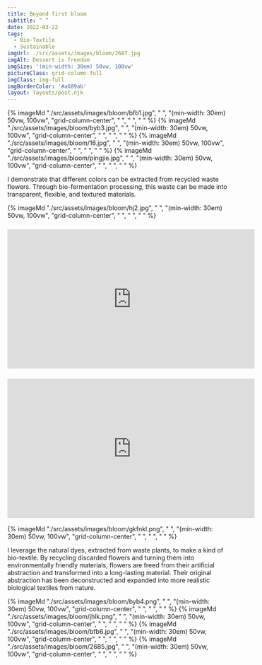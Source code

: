 ```yaml
---
title: Beyond first bloom
subtitle: “ ”
date: 2022-03-22
tags:
  - Bio-Textile
  - Sustainable
imgUrl: ./src/assets/images/bloom/2687.jpg
imgAlt: Dessert is freedom
imgSize: '(min-width: 30em) 50vw, 100vw'
pictureClass: grid-column-full
imgClass: img-full
imgBorderColor: '#a689ab'
layout: layouts/post.njk
---
```




{% imageMd "./src/assets/images/bloom/bfb1.jpg", " ", "(min-width: 30em) 50vw, 100vw", "grid-column-center", " ", " ", " " %}
{% imageMd "./src/assets/images/bloom/byb3.jpg", " ", "(min-width: 30em) 50vw, 100vw", "grid-column-center", " ", " ", " " %}
{% imageMd "./src/assets/images/bloom/16.jpg", " ", "(min-width: 30em) 50vw, 100vw", "grid-column-center", " ", " ", " " %}
{% imageMd "./src/assets/images/bloom/pingjie.jpg", " ", "(min-width: 30em) 50vw, 100vw", "grid-column-center", " ", " ", " " %}

I demonstrate that different colors can be extracted from recycled waste flowers. Through bio-fermentation processing, this waste can be made into transparent, flexible, and textured materials.


{% imageMd "./src/assets/images/bloom/hj2.jpg", " ", "(min-width: 30em) 50vw, 100vw", "grid-column-center", " ", " ", " " %}

<h3 style="text-align:center;">
<iframe width="560" height="315" src="https://www.youtube.com/watch?v=lrnNt8gbCF0" title="YouTube video player" frameborder="0" allow="accelerometer; autoplay; clipboard-write; encrypted-media; gyroscope; picture-in-picture" allowfullscreen></iframe>
</h3>

<h3 style="text-align:center;">
<iframe width="560" height="315" src="https://www.youtube.com/watch?v=Oa-na7iFZmg" title="YouTube video player" frameborder="0" allow="accelerometer; autoplay; clipboard-write; encrypted-media; gyroscope; picture-in-picture" allowfullscreen></iframe>
</h3>

{% imageMd "./src/assets/images/bloom/gkfnkl.png", " ", "(min-width: 30em) 50vw, 100vw", "grid-column-center", " ", " ", " " %}

I leverage the natural dyes, extracted from waste plants, to make a kind of bio-textile. By recycling discarded flowers and turning them into environmentally friendly materials, flowers are freed from their artificial abstraction and transformed into a long-lasting material. Their original abstraction has been deconstructed and expanded into more realistic biological textiles from nature.

{% imageMd "./src/assets/images/bloom/byb4.png", " ", "(min-width: 30em) 50vw, 100vw", "grid-column-center", " ", " ", " " %}
{% imageMd "./src/assets/images/bloom/jhlk.png", " ", "(min-width: 30em) 50vw, 100vw", "grid-column-center", " ", " ", " " %}
{% imageMd "./src/assets/images/bloom/bfb6.jpg", " ", "(min-width: 30em) 50vw, 100vw", "grid-column-center", " ", " ", " " %}
{% imageMd "./src/assets/images/bloom/2685.jpg", " ", "(min-width: 30em) 50vw, 100vw", "grid-column-center", " ", " ", " " %}
